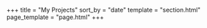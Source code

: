 +++
title = "My Projects"
sort_by = "date"
template = "section.html"
page_template = "page.html"
+++